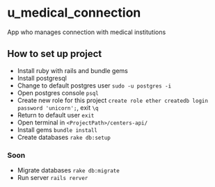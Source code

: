 # u_medical_connection
App who manages connection with medical institutions

## How to set up project
- Install ruby with rails and bundle gems
- Install postgresql
- Change to default postgres user `sudo -u postgres -i`
- Open postgres console `psql`
- Create new role for this project `create role ether createdb login password 'unicorn';`, exit `\q`
- Return to default user `exit`
- Open terminal in `<ProjectPath>/centers-api/`
- Install gems `bundle install`
- Create databases `rake db:setup`

### Soon
- Migrate databases `rake db:migrate`
- Run server `rails rerver`